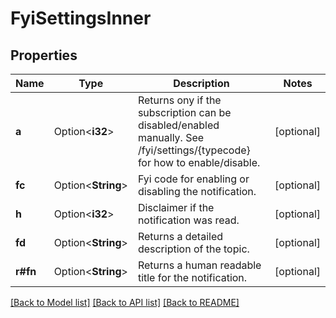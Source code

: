 # FyiSettingsInner

## Properties

Name | Type | Description | Notes
------------ | ------------- | ------------- | -------------
**a** | Option<**i32**> | Returns ony if the subscription can be disabled/enabled manually. See /fyi/settings/{typecode} for how to enable/disable.  | [optional]
**fc** | Option<**String**> | Fyi code for enabling or disabling the notification. | [optional]
**h** | Option<**i32**> | Disclaimer if the notification was read. | [optional]
**fd** | Option<**String**> | Returns a detailed description of the topic. | [optional]
**r#fn** | Option<**String**> | Returns a human readable title for the notification. | [optional]

[[Back to Model list]](../README.md#documentation-for-models) [[Back to API list]](../README.md#documentation-for-api-endpoints) [[Back to README]](../README.md)


